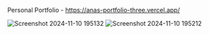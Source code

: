 Personal Portfolio - https://anas-portfolio-three.vercel.app/




![Screenshot 2024-11-10 195132](https://github.com/user-attachments/assets/a4811edf-407b-4cb4-870b-c589bccefab8)
![Screenshot 2024-11-10 195212](https://github.com/user-attachments/assets/871c8118-6006-4a9f-af6e-d09b6d3ad3db)
